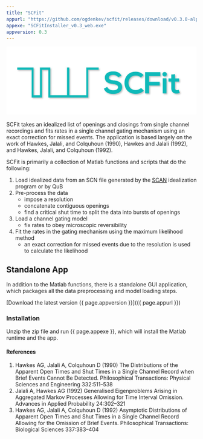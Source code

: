 ```yaml
---
title: "SCFit"
appurl: "https://github.com/ogdenkev/scfit/releases/download/v0.3.0-alpha/SCFitInstaller_v0.3_web.zip"
appexe: "SCFitInstaller_v0.3_web.exe"
appversion: 0.3
---
```


![scfit](assets/scfit.jpg)

SCFit takes an idealized list of openings and closings from single channel
recordings and fits rates in a single channel gating mechanism using an exact
correction for missed events. The application is based largely on the work of
Hawkes, Jalali, and Colquhoun (1990), Hawkes and Jalali (1992), and Hawkes,
Jalali, and Colquhoun (1992).

SCFit is primarily a collection of Matlab functions and scripts that do the following:
1. Load idealized data from an SCN file generated by the [SCAN](https://www.ucl.ac.uk/Pharmacology/dcpr95.html#scan) idealization
program or by QuB
1. Pre-process the data
    - impose a resolution
    - concatenate contiguous openings
    - find a critical shut time to split the data into bursts of openings
1. Load a channel gating model
    - fix rates to obey microscopic reversibility
1. Fit the rates in the gating mechanism using the maximum likelihood method
    - an exact correction for missed events due to the resolution is used to calculate the likelihood

## Standalone App

In addition to the Matlab functions, there is a standalone GUI application, which packages all the data preprocessing and model loading steps.

[Download the latest version {{ page.appversion }}]({{ page.appurl }})

### Installation

Unzip the zip file and run {{ page.appexe }}, which will install the Matlab runtime and the app.

#### References

1. Hawkes AG, Jalali A, Colquhoun D (1990) The Distributions of the Apparent Open Times and Shut Times in a Single Channel Record when Brief Events Cannot Be Detected. Philosophical Transactions: Physical Sciences and Engineering 332:511–538
1. Jalali A, Hawkes AG (1992) Generalised Eigenproblems Arising in Aggregated Markov Processes Allowing for Time Interval Omission. Advances in Applied Probability 24:302–321
1. Hawkes AG, Jalali A, Colquhoun D (1992) Asymptotic Distributions of Apparent Open Times and Shut Times in a Single Channel Record Allowing for the Omission of Brief Events. Philosophical Transactions: Biological Sciences 337:383–404
